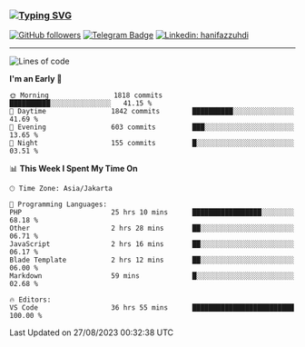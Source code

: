 ### [![Typing SVG](https://readme-typing-svg.herokuapp.com?font=lato&size=22&lines=Hi+There+👋)](https://git.io/typing-svg) 

[![GitHub followers](https://img.shields.io/github/followers/hanifazzuhdi?label=Follow&style=social)](https://github.com/hanifazzuhdi/?tab=follow) 
[![Telegram Badge](https://img.shields.io/badge/-hanif0198-blue?style=social&logo=telegram&link=https://www.t.me/hanif0198/)](https://www.t.me/hanif0198/) 
[![Linkedin: hanifazzuhdi](https://img.shields.io/badge/-hanifazzuhdi-blue?style=flat-square&logo=Linkedin&logoColor=white&link=https://www.linkedin.com/in/hanif-az-zuhdi-69688019b/)](https://www.linkedin.com/in/hanif-az-zuhdi-69688019b/) 

<hr/>

<!--START_SECTION:waka-->
![Lines of code](https://img.shields.io/badge/From%20Hello%20World%20I%27ve%20Written-29.8%20million%20lines%20of%20code-blue)

**I'm an Early 🐤** 

```text
🌞 Morning                1818 commits        ██████████░░░░░░░░░░░░░░░   41.15 % 
🌆 Daytime                1842 commits        ██████████░░░░░░░░░░░░░░░   41.69 % 
🌃 Evening                603 commits         ███░░░░░░░░░░░░░░░░░░░░░░   13.65 % 
🌙 Night                  155 commits         █░░░░░░░░░░░░░░░░░░░░░░░░   03.51 % 
```


📊 **This Week I Spent My Time On** 

```text
🕑︎ Time Zone: Asia/Jakarta

💬 Programming Languages: 
PHP                      25 hrs 10 mins      █████████████████░░░░░░░░   68.18 % 
Other                    2 hrs 28 mins       ██░░░░░░░░░░░░░░░░░░░░░░░   06.71 % 
JavaScript               2 hrs 16 mins       ██░░░░░░░░░░░░░░░░░░░░░░░   06.17 % 
Blade Template           2 hrs 12 mins       ██░░░░░░░░░░░░░░░░░░░░░░░   06.00 % 
Markdown                 59 mins             █░░░░░░░░░░░░░░░░░░░░░░░░   02.68 % 

🔥 Editors: 
VS Code                  36 hrs 55 mins      █████████████████████████   100.00 % 
```


 Last Updated on 27/08/2023 00:32:38 UTC
<!--END_SECTION:waka-->
